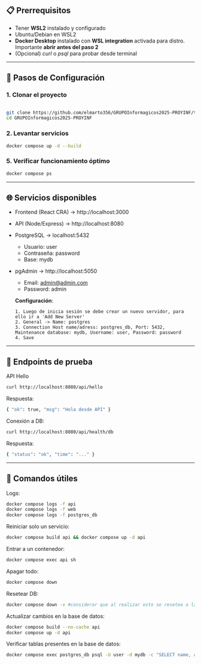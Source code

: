 

## 📋 **Prerrequisitos**
- Tener **WSL2** instalado y configurado
- Ubuntu/Debian en WSL2
- **Docker Desktop** instalado con **WSL integration** activada para distro. Importante **abrir antes del paso 2**
- (Opcional) _curl_ o _psql_ para probar desde terminal

---

## 🚀 **Pasos de Configuración**

### **1. Clonar el proyecto**
```bash

git clone https://github.com/elmarto356/GRUPOInformagicos2025-PROYINF/tree/main
cd GRUPOInformagicos2025-PROYINF

```

### **2. Levantar servicios**
```bash
docker compose up -d --build
```

### **5. Verificar funcionamiento óptimo**
```bash
docker compose ps
```

---

## 🌐 **Servicios disponibles**

- Frontend (React CRA) → http://localhost:3000
- API (Node/Express) → http://localhost:8080
- PostgreSQL → localhost:5432
    * Usuario: user
    * Contraseña: password
    * Base: mydb
- pgAdmin → http://localhost:5050
    * Email: admin@admin.com
    * Password: admin
  
    **Configuración**:
  
      1. Luego de inicia sesión se debe crear un nuevo servidor, para ello ir a 'Add New Server'
      2. General -> Name: postgres
      3. Connection Host name/adress: postgres_db, Port: 5432, Maintenance database: mydb, Username: user, Password: password
      4. Save

---

## 🧪 **Endpoints de prueba**

API Hello
```bash
curl http://localhost:8080/api/hello
```
Respuesta:
```bash
{ "ok": true, "msg": "Hola desde API" }
```
Conexión a DB:
```bash
curl http://localhost:8080/api/health/db
```
Respuesta:
```bash
{ "status": "ok", "time": "..." }
```
---

## 🔧 **Comandos útiles**

Logs:
```bash
docker compose logs -f api
docker compose logs -f web
docker compose logs -f postgres_db
```
Reiniciar solo un servicio:
```bash
docker compose build api && docker compose up -d api
```
Entrar a un contenedor:
```bash
docker compose exec api sh
```
Apagar todo:
```bash
docker compose down
```
Resetear DB:
```bash
docker compose down -v #considerar que al realizar esto se resetea a la vez TODA la base de datos
```
Actualizar cambios en la base de datos:
```bash
docker compose build --no-cache api
docker compose up -d api
```
Verificar tablas presentes en la base de datos:
```bash
docker compose exec postgres_db psql -U user -d mydb -c "SELECT name, applied_at FROM schema_migrations ORDER BY applied_at;"
```
